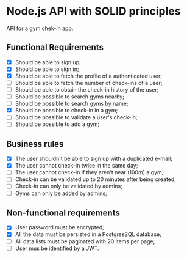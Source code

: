 # Node.js API with SOLID principles

API for a gym chek-in app.

## Functional Requirements

- [x] Should be able to sign up;
- [x] Should be able to sign in;
- [x] Should be able to fetch the profile of a authenticated user;
- [ ] Should be able to fetch the number of check-ins of a user;
- [ ] Should be able to obtain the check-in history of the user;
- [ ] Should be possible to search gyms nearby;
- [ ] Should be possible to search gyms by name;
- [x] Should be possible to check-in in a gym;
- [ ] Should be possible to validate a user's check-in;
- [ ] Should be possible to add a gym;

## Business rules

- [x] The user shouldn't be able to sign up with a duplicated e-mail;
- [x] The user cannot check-in twice in the same day;
- [ ] The user cannot check-in if they aren't near (100m) a gym;
- [ ] Check-in can be validated up to 20 minutes after being created;
- [ ] Check-in can only be validated by admins;
- [ ] Gyms can only be added by admins;

## Non-functional requirements

- [x] User password must be encrypted;
- [x] All the data must be persisted in a PostgresSQL database;
- [ ] All data lists must be paginated with 20 items per page;
- [ ] User mus be identified by a JWT.
